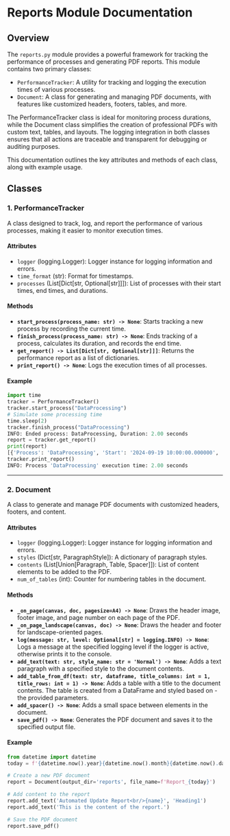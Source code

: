 # Reports Module Documentation

## Overview
The `reports.py` module provides a powerful framework for tracking the performance of processes and generating PDF reports. This module contains two primary classes:

- `PerformanceTracker`: A utility for tracking and logging the execution times of various processes.
- `Document`: A class for generating and managing PDF documents, with features like customized headers, footers, tables, and more.

The PerformanceTracker class is ideal for monitoring process durations, while the Document class simplifies the creation of professional PDFs with custom text, tables, and layouts. The logging integration in both classes ensures that all actions are traceable and transparent for debugging or auditing purposes.

This documentation outlines the key attributes and methods of each class, along with example usage.


## Classes

### 1. PerformanceTracker
A class designed to track, log, and report the performance of various processes, making it easier to monitor execution times.

#### Attributes
  - `logger` (logging.Logger): Logger instance for logging information and errors.
  - `time_format` (str): Format for timestamps.
  - `processes` (List[Dict[str, Optional[str]]]): List of processes with their start times, end times, and durations.

#### Methods
  - **`start_process(process_name: str) -> None`**: Starts tracking a new process by recording the current time.
  - **`finish_process(process_name: str) -> None`**: Ends tracking of a process, calculates its duration, and records the end time.
  - **`get_report() -> List[Dict[str, Optional[str]]]`**: Returns the performance report as a list of dictionaries.
  - **`print_report() -> None`**: Logs the execution times of all processes.

#### Example
```python
import time
tracker = PerformanceTracker()
tracker.start_process("DataProcessing")
# Simulate some processing time
time.sleep(2)
tracker.finish_process("DataProcessing")
INFO: Ended process: DataProcessing, Duration: 2.00 seconds
report = tracker.get_report()
print(report)
[{'Process': 'DataProcessing', 'Start': '2024-09-19 10:00:00.000000', 'End': '2024-09-19 10:00:02.000000', 'Duration': 2.0}]
tracker.print_report()
INFO: Process 'DataProcessing' execution time: 2.00 seconds
```

---

### 2. Document
A class to generate and manage PDF documents with customized headers, footers, and content.

#### Attributes
  - `logger` (logging.Logger): Logger instance for logging information and errors.
  - `styles` (Dict[str, ParagraphStyle]): A dictionary of paragraph styles.
  - `contents` (List[Union[Paragraph, Table, Spacer]]): List of content elements to be added to the PDF.
  - `num_of_tables` (int): Counter for numbering tables in the document.

#### Methods
  - **`_on_page(canvas, doc, pagesize=A4) -> None`**: Draws the header image, footer image, and page number on each page of the PDF.
  - **`_on_page_landscape(canvas, doc) -> None`**: Draws the header and footer for landscape-oriented pages.
  - **`log(message: str, level: Optional[str] = logging.INFO) -> None`**: Logs a message at the specified logging level if the logger is active, otherwise prints it to the console.
  - **`add_text(text: str, style_name: str = 'Normal') -> None`**: Adds a text paragraph with a specified style to the document contents.
  - **`add_table_from_df(text: str, dataframe, title_columns: int = 1, title_rows: int = 1) -> None`**: Adds a table with a title to the document contents. The table is created from a DataFrame and styled based on - the provided parameters.
  - **`add_spacer() -> None`**: Adds a small space between elements in the document.
  - **`save_pdf() -> None`**: Generates the PDF document and saves it to the specified output file.

#### Example
```python
from datetime import datetime
today = f'{datetime.now().year}{datetime.now().month}{datetime.now().day}'

# Create a new PDF document
report = Document(output_dir='reports', file_name=f'Report_{today}')

# Add content to the report
report.add_text('Automated Update Report<br/>{name}', 'Heading1')
report.add_text('This is the content of the report.')

# Save the PDF document
report.save_pdf()
```